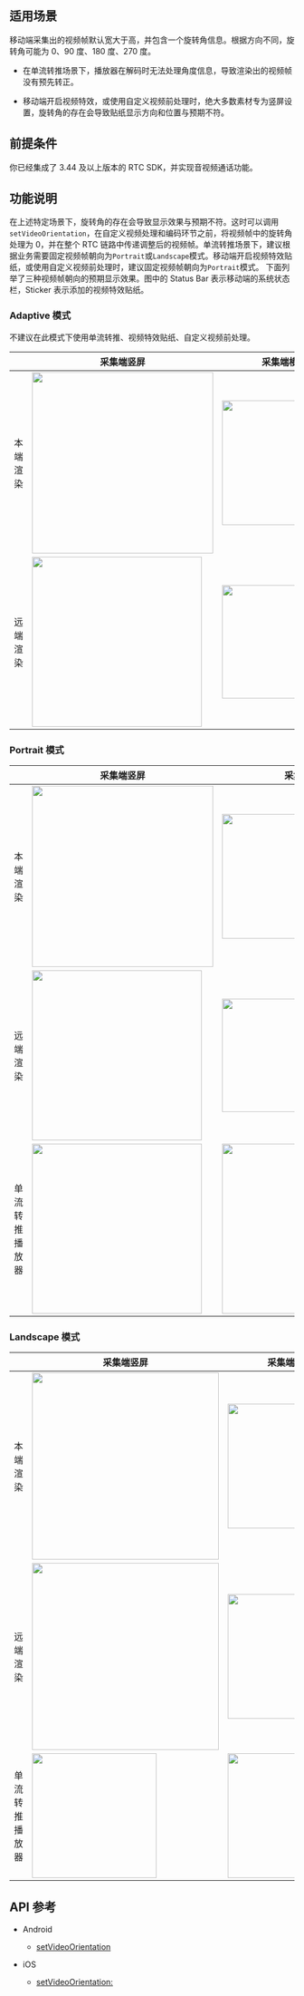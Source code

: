 ## 适用场景

移动端采集出的视频帧默认宽大于高，并包含一个旋转角信息。根据方向不同，旋转角可能为 0、90 度、180 度、270 度。

- 在单流转推场景下，播放器在解码时无法处理角度信息，导致渲染出的视频帧没有预先转正。
	

- 移动端开启视频特效，或使用自定义视频前处理时，绝大多数素材专为竖屏设置，旋转角的存在会导致贴纸显示方向和位置与预期不符。
	

## 前提条件

你已经集成了 3.44 及以上版本的 RTC SDK，并实现音视频通话功能。

## 功能说明

在上述特定场景下，旋转角的存在会导致显示效果与预期不符。这时可以调用`setVideoOrientation`，在自定义视频处理和编码环节之前，将视频帧中的旋转角处理为 0，并在整个 RTC 链路中传递调整后的视频帧。单流转推场景下，建议根据业务需要固定视频帧朝向为`Portrait`或`Landscape`模式。移动端开启视频特效贴纸，或使用自定义视频前处理时，建议固定视频帧朝向为`Portrait`模式。
下面列举了三种视频帧朝向的预期显示效果。图中的 Status Bar 表示移动端的系统状态栏，Sticker 表示添加的视频特效贴纸。

### Adaptive 模式

不建议在此模式下使用单流转推、视频特效贴纸、自定义视频前处理。

| |采集端竖屏 | 采集端横屏|
|---|---|---|
|本端渲染 | <img src=https://lf6-volc-editor.volccdn.com/obj/volcfe/sop-public/upload_ef636f5699ffef199eee200bd7447042 style="height:320px" /> | <img src=https://lf3-volc-editor.volccdn.com/obj/volcfe/sop-public/upload_1d37837f02a58a20cf10deaaee4dabef style="height:220px" /> |
|远端渲染 | <img src=https://lf6-volc-editor.volccdn.com/obj/volcfe/sop-public/upload_09e5112fb7f23d1bfde2a011e0efa354 style="height:300px" /> | <img src=https://lf3-volc-editor.volccdn.com/obj/volcfe/sop-public/upload_88864ccce29adc3e905b946b7776855d style="height:200px" />|


### Portrait 模式

| |采集端竖屏 | 采集端横屏|
|---|---|---|
|本端渲染 | <img src=https://lf3-volc-editor.volccdn.com/obj/volcfe/sop-public/upload_3225aaeb3332ce1e95625d627e194dad style="height:320px" />  | <img src=https://lf6-volc-editor.volccdn.com/obj/volcfe/sop-public/upload_dbea32e9d96caa71203b4ca66526cbcd style="height:220px" /> |
|远端渲染 | <img src=https://lf6-volc-editor.volccdn.com/obj/volcfe/sop-public/upload_75ee3c6e7ed9744b3f999f8c508419dd style="height:300px" /> | <img src=https://lf3-volc-editor.volccdn.com/obj/volcfe/sop-public/upload_9b0791612c674ac2b4d8890bdaa0f732 style="height:200px" /> |
|单流转推播放器 | <img src=https://lf3-volc-editor.volccdn.com/obj/volcfe/sop-public/upload_b52c23ee4212b56c18513b7629e5e648 style="height:300px" /> | <img src=https://lf3-volc-editor.volccdn.com/obj/volcfe/sop-public/upload_601b2b08dd2a9f4eed3f45639abdec12 style="height:300px" /> |


### Landscape 模式

| |采集端竖屏 | 采集端横屏|
|---|---|---|
|本端渲染 |<img src=https://lf3-volc-editor.volccdn.com/obj/volcfe/sop-public/upload_938469b7cab0346abe6e18aeb06c0a4c style="height:330px" /> |<img src=https://lf6-volc-editor.volccdn.com/obj/volcfe/sop-public/upload_e30ca2c83f1fe563f3122716194836fa style="height:220px" /> |
|远端渲染 |<img src=https://lf3-volc-editor.volccdn.com/obj/volcfe/sop-public/upload_3d9cf5dc17844163cff208a80c4f2c64 style="height:330px" /> |<img src=https://lf3-volc-editor.volccdn.com/obj/volcfe/sop-public/upload_66363ed2a49f22b06a1b3c357a1978ad style="height:220px" /> |
|单流转推播放器 |<img src=https://lf3-volc-editor.volccdn.com/obj/volcfe/sop-public/upload_35a179e5959e6a916cc4d28ac6d7a9e5 style="height:220px" /> |<img src=https://lf6-volc-editor.volccdn.com/obj/volcfe/sop-public/upload_18dea6ff08f7e2507b6045a3640326b4 style="height:220px" /> |


## API 参考

- Android
	- [setVideoOrientation](70080.md#setvideoorientation)
		

- iOS
	- [setVideoOrientation:](70086.md#setvideoorientation)